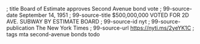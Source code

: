 ; title Board of Estimate approves Second Avenue bond vote
; 99-source-date September 14, 1951
; 99-source-title $500,000,000 VOTED FOR 2D AVE. SUBWAY BY ESTIMATE BOARD
; 99-source-id nyt
; 99-source-publication The New York Times
; 99-source-url https://nyti.ms/2yeYK1C
; tags mta second-avenue bonds todo
